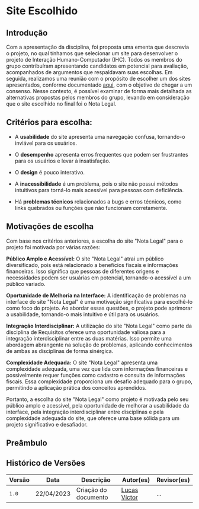 # Site Escolhido

## Introdução
Com a apresentação da disciplina, foi proposta uma ementa que descrevia o projeto, no qual tínhamos que selecionar um site para desenvolver o projeto de Interação Humano-Computador (IHC). Todos os membros do grupo contribuíram apresentando candidatos em potencial para avaliação, acompanhados de argumentos que respaldavam suas escolhas. Em seguida, realizamos uma reunião com o propósito de escolher um dos sites apresentados, conforme documentado [aqui](https://github.com/Interacao-Humano-Computador/2023.2-NotaLegal/blob/main/docs/planejamento%20do%20projeto/lista-sites-avaliados.md), com o objetivo de chegar a um consenso. Nesse contexto, é possível examinar de forma mais detalhada as alternativas propostas pelos membros do grupo, levando em consideração que o site escolhido no final foi o Nota Legal.

## Critérios para escolha:

- A **usabilidade** do site apresenta uma navegação confusa, tornando-o inviável para os usuários.

- O **desempenho** apresenta erros frequentes que podem ser frustrantes para os usuários e levar à insatisfação.

- O **design** é pouco interativo.

- A **inacessibilidade** é um problema, pois o site não possui métodos intuitivos para torná-lo mais acessível para pessoas com deficiência.

- Há **problemas técnicos** relacionados a bugs e erros técnicos, como links quebrados ou funções que não funcionam corretamente.

## Motivações de escolha
Com base nos critérios anteriores, a escolha do site "Nota Legal" para o projeto foi motivada por várias razões:

**Público Amplo e Acessível:** O site "Nota Legal" atrai um público diversificado, pois está relacionado a benefícios fiscais e informações financeiras. Isso significa que pessoas de diferentes origens e necessidades podem ser usuárias em potencial, tornando-o acessível a um público variado.

**Oportunidade de Melhoria na Interface:** A identificação de problemas na interface do site "Nota Legal" é uma motivação significativa para escolhê-lo como foco do projeto. Ao abordar essas questões, o projeto pode aprimorar a usabilidade, tornando-o mais intuitivo e útil para os usuários.

**Integração Interdisciplinar:** A utilização do site "Nota Legal" como parte da disciplina de Requisitos oferece uma oportunidade valiosa para a integração interdisciplinar entre as duas matérias. Isso permite uma abordagem abrangente na solução de problemas, aplicando conhecimentos de ambas as disciplinas de forma sinérgica.

**Complexidade Adequada:** O site "Nota Legal" apresenta uma complexidade adequada, uma vez que lida com informações financeiras e possivelmente requer funções como cadastro e consulta de informações fiscais. Essa complexidade proporciona um desafio adequado para o grupo, permitindo a aplicação prática dos conceitos aprendidos.

Portanto, a escolha do site "Nota Legal" como projeto é motivada pelo seu público amplo e acessível, pela oportunidade de melhorar a usabilidade da interface, pela integração interdisciplinar entre disciplinas e pela complexidade adequada do site, que oferece uma base sólida para um projeto significativo e desafiador.

## Preâmbulo


## Histórico de Versões

Versão  |   Data   | Descrição | Autor(es) | Revisor(es)
--------- | ------ | ------ | ---------- | ----------
 `1.0` | 22/04/2023 | Criação do documento | [Lucas Víctor](https://github.com/Lucas13032003)| ...|
